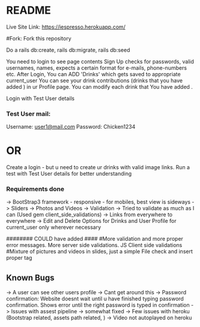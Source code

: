 # README

Live Site Link: https://iespresso.herokuapp.com/

#Fork:
 Fork this repository

 Do a rails db:create, rails db:migrate, rails db:seed

 You need to login to see page contents
 Sign Up checks for passwords, valid usernames, names, expects a certain format for e-mails, phone-numbers etc.
 After Login, You can ADD 'Drinks' which gets saved to appropriate current_user
 You can see your drink contributions (drinks that you have added ) in ur Profile page.
 You can modify each drink that You have added .


 Login with Test User details
### Test User mail:
Username: user1@mail.com
Password: Chicken1234
# OR
 Create a login - but u need to create ur drinks with valid image links.
 Run a test with Test User details for better understanding


### Requirements done

 -> BootStrap3 framework - responsive - for mobiles, best view is sideways
 -> Sliders -> Photos and Videos
 -> Validation -> Tried to validate as much as I can
(Used gem client_side_validations)
-> Links from everywhere to everywhere
-> Edit and Delete Options for Drinks and User Profile for current_user only wherever necessary



######## COULD have added ####
#More validation and more proper error messages. More server side validations. JS Client side validations
#Mixture of pictures and videos in slides, just a simple File check and insert proper tag
######

## Known Bugs

-> A user can see other users profile -> Cant get around this
-> Password confirmation: Website doesnt wait until u have finished typing password confirmation. Shows error until the right password is typed in confirmation
-> Issues with assest pipeline -> somewhat fixed
-> Few issues with heroku (Bootstrap related, assets path related, )
-> Video not autoplayed on heroku
